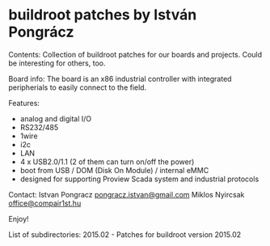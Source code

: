 # buildroot patches by István Pongrácz

Contents:
  Collection of buildroot patches for our boards and projects.
  Could be interesting for others, too.

Board info:
  The board is an x86 industrial controller with integrated 
  peripherials to easily connect to the field.

Features:
  - analog and digital I/O
  - RS232/485
  - 1wire
  - i2c
  - LAN
  - 4 x USB2.0/1.1 (2 of them can turn on/off the power)
  - boot from USB / DOM (Disk On Module) / internal eMMC
  - designed for supporting Proview Scada system and industrial protocols

Contact: 
  Istvan Pongracz  <pongracz.istvan@gmail.com>
  Miklos Nyircsak  <office@compair1st.hu>

Enjoy!

List of subdirectories:
2015.02  -  Patches for buildroot version 2015.02
